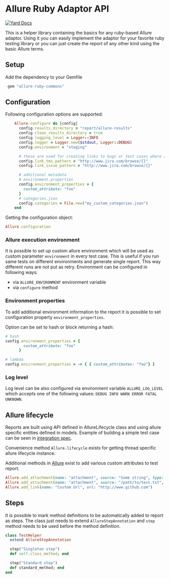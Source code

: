 # Allure Ruby Adaptor API

[![Yard Docs](https://img.shields.io/badge/yard-docs-blue.svg)](https://www.rubydoc.info/gems/allure-ruby-commons)

This is a helper library containing the basics for any ruby-based Allure adaptor.
Using it you can easily implement the adaptor for your favorite ruby testing library or
you can just create the report of any other kind using the basic Allure terms.

## Setup

Add the dependency to your Gemfile

```ruby
 gem "allure-ruby-commons"
```

## Configuration

Following configuration options are supported:

```ruby
    Allure.configure do |config|
      config.results_directory = "report/allure-results"
      config.clean_results_directory = true
      config.logging_level = Logger::INFO
      config.logger = Logger.new($stdout, Logger::DEBUG)
      config.environment = "staging"

      # these are used for creating links to bugs or test cases where {} is replaced with keys of relevant items
      config.link_tms_pattern = "http://www.jira.com/browse/{}"
      config.link_issue_pattern = "http://www.jira.com/browse/{}"

      # additional metadata
      # environment.properties
      config.environment_properties = {
        custom_attribute: "foo"
      }
      # categories.json
      config.categories = File.new("my_custom_categories.json")
    end
```

Getting the configuration object:

```ruby
Allure.configuration
```

### Allure execution environment

It is possible to set up custom allure environment which will be used as custom parameter `environment` in every test case. This is useful if you run same tests on different environments and generate single report. This way different runs are not put as retry. Environment can be configured in following ways:

* via `ALLURE_ENVIRONMENT` environment variable
* via `configure` method

### Environment properties

To add additional environment information to the report it is possible to set configuration property `environment_properties`.

Option can be set to hash or block returning a hash:

```ruby
# hash
config.environment_properties = {
        custom_attribute: "foo"
      }

# lambda
config.environment_properties = -> { { custom_attributes: "foo"} }
```

### Log level

Log level can be also configured via environment variable `ALLURE_LOG_LEVEL` which accepts one of the following values: `DEBUG INFO WARN ERROR FATAL UNKNOWN`.

## Allure lifecycle

Reports are built using API defined in AllureLifecycle class and using allure specific entities defined in models.
Example of building a simple test case can be seen in [integration spec](spec/integration/full_report_spec.rb).

Convenience method `Allure.lifecycle` exists for getting thread specific allure lifecycle instance.

Additional methods in [Allure](lib/allure-ruby-commons.rb) exist to add various custom attributes to test report.

```ruby
Allure.add_attachment(name: "attachment", source: "Some string", type: Allure::ContentType::TXT, test_case: false)
Allure.add_attachment(name: "attachment", source: "/path/to/test.txt", type: Allure::ContentType::TXT, test_case: false)
Allure.add_link(name: "Custom Url", url: "http://www.github.com")
```

## Steps

It is possible to mark method definitions to be automatically added to report as steps. The class just needs to extend `AllureStepAnnotation`
and `step` method needs to be used before the method definition.

```ruby
class TestHelper
  extend AllureStepAnnotation

  step("Singleton step")
  def self.class_method; end

  step("Standard step")
  def standard_method; end
end
```
